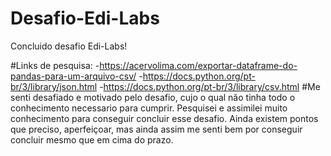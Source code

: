# Desafio-Edi-Labs
Concluido desafio Edi-Labs!

#Links de pesquisa:
	-https://acervolima.com/exportar-dataframe-do-pandas-para-um-arquivo-csv/
	-https://docs.python.org/pt-br/3/library/json.html
	-https://docs.python.org/pt-br/3/library/csv.html
#Me senti desafiado e motivado pelo desafio, cujo o qual não tinha todo o conhecimento necessario para cumprir.
Pesquisei e assimilei muito conhecimento para conseguir concluir esse desafio. Ainda existem pontos que preciso,
aperfeiçoar, mas ainda assim me senti bem por conseguir concluir mesmo que em cima do prazo.
